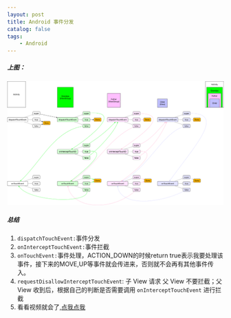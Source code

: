 ```yaml
---
layout: post
title: Android 事件分发
catalog: false
tags:
    - Android
---
```


##### 上图：

![](/img/posts/touch_event.png)

##### 总结

1. `dispatchTouchEvent:`事件分发
2. `onInterceptTouchEvent:`事件拦截
3. `onTouchEvent:`事件处理，ACTION_DOWN的时候return true表示我要处理该事件，接下来的MOVE,UP等事件就会传进来，否则就不会再有其他事件传入。
3. `requestDisallowInterceptTouchEvent`: 子 View 请求 父 View 不要拦截；父 View 收到后，根据自己的判断是否需要调用 `onInterceptTouchEvent` 进行拦截
4. 看看视频就会了,[点我点我](https://v.qq.com/x/page/a0684ijwxzr.html)